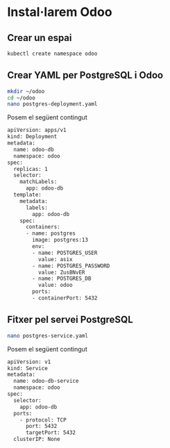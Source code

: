 # Instal·larem Odoo
## Crear un espai
```bash
kubectl create namespace odoo
```
## Crear YAML per PostgreSQL i Odoo

```bash
mkdir ~/odoo
cd ~/odoo
nano postgres-deployment.yaml
```
Posem el següent contingut
```bash
apiVersion: apps/v1
kind: Deployment
metadata:
  name: odoo-db
  namespace: odoo
spec:
  replicas: 1
  selector:
    matchLabels:
      app: odoo-db
  template:
    metadata:
      labels:
        app: odoo-db
    spec:
      containers:
      - name: postgres
        image: postgres:13
        env:
        - name: POSTGRES_USER
          value: asix
        - name: POSTGRES_PASSWORD
          value: ZusBNvER
        - name: POSTGRES_DB
          value: odoo
        ports:
        - containerPort: 5432
```

## Fitxer pel servei PostgreSQL
```bash
nano postgres-service.yaml
```

Posem el següent contingut
```bash
apiVersion: v1
kind: Service
metadata:
  name: odoo-db-service
  namespace: odoo
spec:
  selector:
    app: odoo-db
  ports:
    - protocol: TCP
      port: 5432
      targetPort: 5432
  clusterIP: None
```
